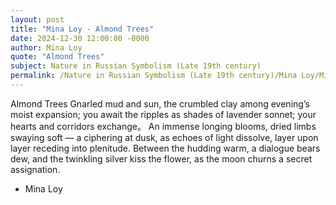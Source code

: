 ```yaml
---
layout: post
title: "Mina Loy - Almond Trees"
date: 2024-12-30 12:00:00 -0000
author: Mina Loy
quote: "Almond Trees"
subject: Nature in Russian Symbolism (Late 19th century)
permalink: /Nature in Russian Symbolism (Late 19th century)/Mina Loy/Mina Loy - Almond Trees
---
```


Almond Trees
Gnarled mud and sun,
the crumbled clay among
evening’s moist expansion;
you await the ripples
as shades of lavender sonnet;
your hearts and corridors exchange。
An immense longing blooms,
dried limbs swaying soft —
a ciphering at dusk,
as echoes of light dissolve,
layer upon layer 
receding into plenitude.
Between the hudding warm,
a dialogue bears dew,
and the twinkling silver kiss the flower,
as the moon churns a secret assignation.


- Mina Loy
